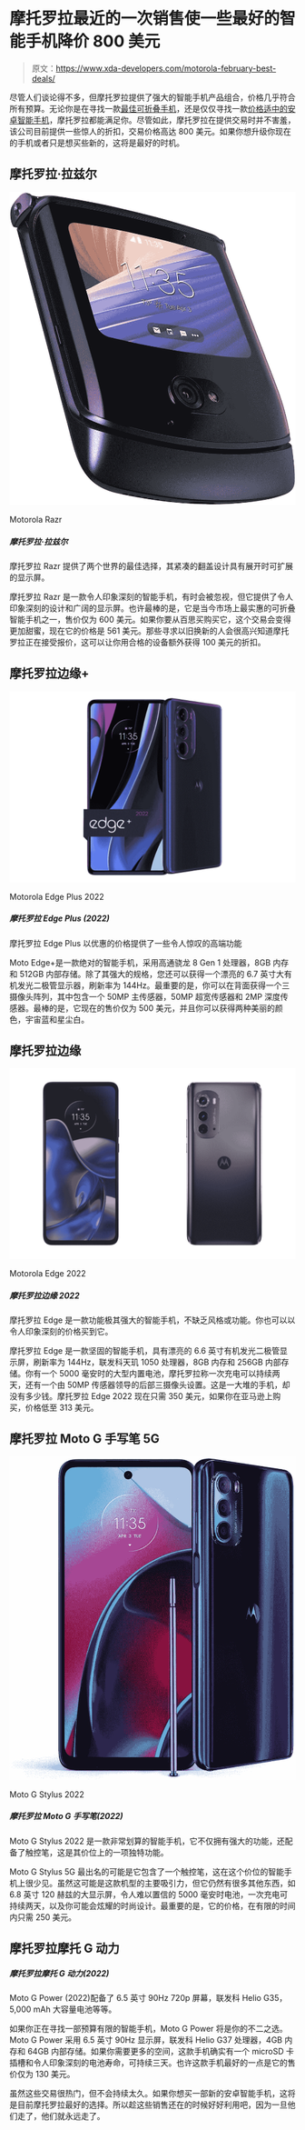 # 摩托罗拉最近的一次销售使一些最好的智能手机降价 800 美元

> 原文：<https://www.xda-developers.com/motorola-february-best-deals/>

尽管人们谈论得不多，但摩托罗拉提供了强大的智能手机产品组合，价格几乎符合所有预算。无论你是在寻找一款[最佳可折叠手机](https://www.xda-developers.com/best-foldable-phones/)，还是仅仅寻找一款[价格适中的安卓智能手机](https://www.xda-developers.com/best-cheap-android-phones/)，摩托罗拉都能满足你。尽管如此，摩托罗拉在提供交易时并不害羞，该公司目前提供一些惊人的折扣，交易价格高达 800 美元。如果你想升级你现在的手机或者只是想买些新的，这将是最好的时机。

## 摩托罗拉·拉兹尔

 <picture>![The Motorola Razr offers the best of both worlds, a compact design, that can be expanded into a full size smartphone](img/25c9c611243697b87a2e9e1eb0d92f53.png)</picture> 

Motorola Razr

##### 摩托罗拉·拉兹尔

摩托罗拉 Razr 提供了两个世界的最佳选择，其紧凑的翻盖设计具有展开时可扩展的显示屏。

摩托罗拉 Razr 是一款令人印象深刻的智能手机，有时会被忽视，但它提供了令人印象深刻的设计和广阔的显示屏。也许最棒的是，它是当今市场上最实惠的可折叠智能手机之一，售价仅为 600 美元。如果你要从百思买购买它，这个交易会变得更加甜蜜，现在它的价格是 561 美元。那些寻求以旧换新的人会很高兴知道摩托罗拉正在接受报价，这可以让你用合格的设备额外获得 100 美元的折扣。

## 摩托罗拉边缘+

 <picture>![The Motorola Edge Plus offers some amazing top-end features at a great price ](img/cddd1948246e4fdff48e87317a1bb468.png)</picture> 

Motorola Edge Plus 2022

##### 摩托罗拉 Edge Plus (2022)

摩托罗拉 Edge Plus 以优惠的价格提供了一些令人惊叹的高端功能

Moto Edge+是一款绝对的智能手机，采用高通骁龙 8 Gen 1 处理器，8GB 内存和 512GB 内部存储。除了其强大的规格，您还可以获得一个漂亮的 6.7 英寸大有机发光二极管显示器，刷新率为 144Hz。最重要的是，你可以在背面获得一个三摄像头阵列，其中包含一个 50MP 主传感器，50MP 超宽传感器和 2MP 深度传感器。最棒的是，它现在的售价仅为 500 美元，并且你可以获得两种美丽的颜色，宇宙蓝和星尘白。

## 摩托罗拉边缘

 <picture>![The Motorola Edge runs on a less powerful Dimensity 1050 SoC, but it still brings a lot of what made the Edge Plus above so good -- at a lower price.](img/e2a8092d4e2a9092fe51a85a60fe4d2e.png)</picture> 

Motorola Edge 2022

##### 摩托罗拉边缘 2022

摩托罗拉 Edge 是一款功能极其强大的智能手机，不缺乏风格或功能。你也可以以令人印象深刻的价格买到它。

摩托罗拉 Edge 是一款坚固的智能手机，具有漂亮的 6.6 英寸有机发光二极管显示屏，刷新率为 144Hz，联发科天玑 1050 处理器，8GB 内存和 256GB 内部存储。你有一个 5000 毫安时的大型内置电池，摩托罗拉称一次充电可以持续两天，还有一个由 50MP 传感器领导的后部三摄像头设置。这是一大堆的手机，却没有多少钱。摩托罗拉 Edge 2022 现在只需 350 美元，如果你在亚马逊上购买，价格低至 313 美元。

## 摩托罗拉 Moto G 手写笔 5G

 <picture>![The Moto G Stylus 2022 is a good budget smartphone with the Mediatek Helio G88 SoC. Usually available for $300, you can get it for $200 in this Prime Day sale.](img/1946659b457cf3c388c9e03f795facb9.png)</picture> 

Moto G Stylus 2022

##### 摩托罗拉 Moto G 手写笔(2022)

Moto G Stylus 2022 是一款非常划算的智能手机，它不仅拥有强大的功能，还配备了触控笔，这是其价位上的一项独特功能。

Moto G Stylus 5G 最出名的可能是它包含了一个触控笔，这在这个价位的智能手机上很少见。虽然这可能是这款机型的主要吸引力，但它仍然有很多其他东西，如 6.8 英寸 120 赫兹的大显示屏，令人难以置信的 5000 毫安时电池，一次充电可持续两天，以及你可能会炫耀的时尚设计。最重要的是，它的价格，在有限的时间内只需 250 美元。

## 摩托罗拉摩托 G 动力

##### 摩托罗拉摩托 G 动力(2022)

Moto G Power (2022)配备了 6.5 英寸 90Hz 720p 屏幕，联发科 Helio G35，5,000 mAh 大容量电池等等。

如果你正在寻找一部预算有限的智能手机，Moto G Power 将是你的不二之选。Moto G Power 采用 6.5 英寸 90Hz 显示屏，联发科 Helio G37 处理器，4GB 内存和 64GB 内部存储。如果你需要更多的空间，这款手机确实有一个 microSD 卡插槽和令人印象深刻的电池寿命，可持续三天。也许这款手机最好的一点是它的售价仅为 130 美元。

虽然这些交易很热门，但不会持续太久。如果你想买一部新的安卓智能手机，这将是目前摩托罗拉最好的选择。所以趁这些销售还在的时候好好利用吧，因为一旦他们走了，他们就永远走了。